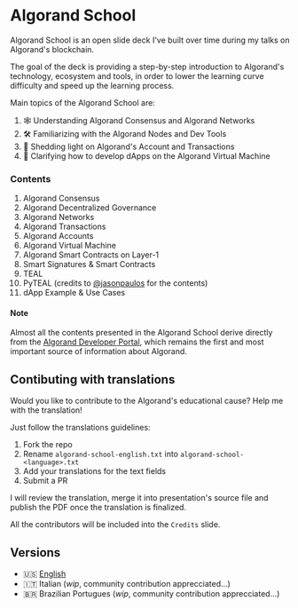 # Algorand School
Algorand School is an open slide deck I've built over time during my talks on 
Algorand's blockchain.

The goal of the deck is providing a step-by-step introduction to Algorand's 
technology, ecosystem and tools, in order to lower the learning curve difficulty 
and speed up the learning process. 

Main topics of the Algorand School are:

1. 🕸 Understanding Algorand Consensus and Algorand Networks
2. 🛠 Familiarizing with the Algorand Nodes and Dev Tools
3. 🤝 Shedding light on Algorand's Account and Transactions
4. 🤖 Clarifying how to develop dApps on the Algorand Virtual Machine

### Contents
1. Algorand Consensus
2. Algorand Decentralized Governance
3. Algorand Networks
4. Algorand Transactions
5. Algorand Accounts
6. Algorand Virtual Machine
7. Algorand Smart Contracts on Layer-1
8. Smart Signatures & Smart Contracts
9. TEAL
10. PyTEAL (credits to [@jasonpaulos](https://github.com/jasonpaulos) for the contents)
11. dApp Example & Use Cases

#### Note
Almost all the contents presented in the Algorand School derive directly from 
the [Algorand Developer Portal](https://developer.algorand.org/), which 
remains the first and most important source of information about Algorand.

## Contibuting with translations
Would you like to contribute to the Algorand's educational cause? Help me with 
the translation!

Just follow the translations guidelines:
1. Fork the repo
2. Rename `algorand-school-english.txt` into `algorand-school-<language>.txt`
3. Add your translations for the text fields
4. Submit a PR

I will review the translation, merge it into presentation's source file and 
publish the PDF once the translation is finalized.

All the contributors will be included into the `Credits` slide.

## Versions
- 🇺🇸 [English](https://github.com/cusma/algorand-school/blob/main/algorand-school-english.pdf)
- 🇮🇹 Italian (_wip_, community contribution apprecciated...)
- 🇧🇷 Brazilian Portugues (_wip_, community contribution apprecciated...)
